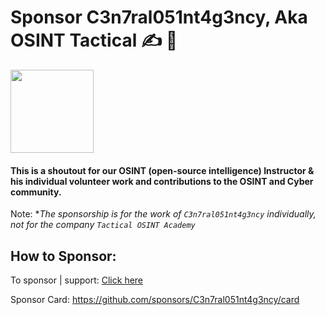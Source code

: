 # Sponsor C3n7ral051nt4g3ncy, Aka OSINT Tactical ✍ 🤝

<img width="133" src="https://user-images.githubusercontent.com/104733166/187280759-c4d4447a-08d8-40a2-8092-51d6c53002d0.png">

#### This is a shoutout for our OSINT (open-source intelligence) Instructor & his individual volunteer work and contributions to the OSINT and Cyber community. 


Note: **The sponsorship is for the work of `C3n7ral051nt4g3ncy` individually, not for the company `Tactical OSINT Academy`*

## How to Sponsor:

To sponsor | support: [Click here](https://github.com/sponsors/C3n7ral051nt4g3ncy)

Sponsor Card: https://github.com/sponsors/C3n7ral051nt4g3ncy/card

